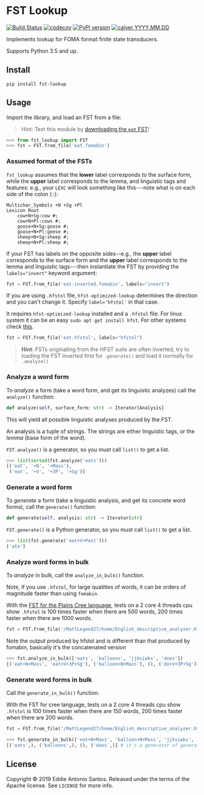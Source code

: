 FST Lookup
==========

[![Build Status](https://travis-ci.org/eddieantonio/fst-lookup.svg?branch=master)](https://travis-ci.org/eddieantonio/fst-lookup)
[![codecov](https://codecov.io/gh/eddieantonio/fst-lookup/branch/master/graph/badge.svg)](https://codecov.io/gh/eddieantonio/fst-lookup)
[![PyPI version](https://img.shields.io/pypi/v/fst-lookup.svg)](https://pypi.org/project/fst-lookup/)
[![calver YYYY.MM.DD](https://img.shields.io/badge/calver-YYYY.MM.DD-22bfda.svg)](http://calver.org/)

Implements lookup for FOMA format finite state transducers.

Supports Python 3.5 and up.

Install
-------

    pip install fst-lookup

Usage
-----

Import the library, and load an FST from a file:

> Hint: Test this module by [downloading the `eat` FST](https://github.com/eddieantonio/fst-lookup/raw/master/tests/data/eat.fomabin)!

```python
>>> from fst_lookup import FST
>>> fst = FST.from_file('eat.fomabin')
```

### Assumed format of the FSTs

`fst_lookup` assumes that the **lower** label corresponds to the surface
form, while the **upper** label corresponds to the lemma, and linguistic
tags and features: e.g., your `LEXC` will look something like
this---note what is on each side of the colon (`:`):

```lexc
Multichar_Symbols +N +Sg +Pl
Lexicon Root
    cow+N+Sg:cow #;
    cow+N+Pl:cows #;
    goose+N+Sg:goose #;
    goose+N+Pl:geese #;
    sheep+N+Sg:sheep #;
    sheep+N+Pl:sheep #;
```

If your FST has labels on the opposite sides--e.g., the **upper** label
corresponds to the surface form and the **upper** label corresponds to
the lemma and linguistic tags---then instantiate the FST by providing
the `labels="invert"` keyword argument:

```python
fst = FST.from_file('eat-inverted.fomabin', labels="invert")
```

If you are using `.hfstol` file, `hfst-optimized-lookup` determines the direction and you can't change it. Specify `label='hfstol'` in that case.

It requires `hfst-optimized-lookup` installed and a `.hfstol` file. For linux system it can be an easy `sudo apt get install hfst`. For other systems check [this](https://github.com/hfst/hfst#installation).


```python
fst = FST.from_file('eat.hfstol', labels="hfstol")
```

> **Hint**: FSTs originating from the HFST suite are often inverted, 
> try to loading the FST inverted first for `.generate()` and load it normally for `.analyze()`


### Analyze a word form

To _analyze_ a form (take a word form, and get its linguistic analyzes)
call the `analyze()` function:

```python
def analyze(self, surface_form: str) -> Iterator[Analysis]
```

This will yield all possible linguistic analyses produced by the FST.

An analysis is a tuple of strings. The strings are either linguistic
tags, or the _lemma_ (base form of the word).

`FST.analyze()` is a generator, so you must call `list()` to get a list.

```python
>>> list(sorted(fst.analyze('eats')))
[('eat', '+N', '+Mass'),
 ('eat', '+V', '+3P', '+Sg')]
```

### Generate a word form

To _generate_ a form (take a linguistic analysis, and get its concrete
word forms), call the `generate()` function:

```python
def generate(self, analysis: str) -> Iterator[str]
```

`FST.generate()` is a Python generator, so you must call `list()` to get
a list.

```python
>>> list(fst.generate('eat+V+Past')))
['ate']
```

### Analyze word forms in bulk

To _analyze_ in bulk, call the `analyze_in_bulk()` function. 

Note, if you use `.hfstol`, for large quatities of words, it can be orders of magnitude faster than using `fomabin`.

With the [FST for the Plains Cree language](https://github.com/UAlbertaALTLab/plains-cree-fsts), tests on a 2 core 4 threads cpu show `.hfstol` is 100 times faster when there are 500 words, 200 times faster when there are 1000 words.
```python
fst = FST.from_file('/MattLegend27/home/English_descriptive_analyzer.hfstol', labels='hfstol')
```

Note the output produced by hfstol and is different than that produced by fomabin, basically it's the concatenated version

```python
>>> fst.analyze_in_bulk(['eats', 'balloons', 'jjksiwks', 'does']) 
[('eat+N+Mass', 'eat+V+3P+Sg'), ('balloon+N+Mass'), (), ('do+V+3P+Sg')] # it's a generator of generator, expanded for simplicity here
```

### Generate word forms in bulk

Call the `generate_in_bulk()` function.

With the FST for cree language, tests on a 2 core 4 threads cpu show `.hfstol` is 100 times faster when there are 150 words, 200 times faster when there are 200 words.

```python
fst = FST.from_file('/MattLegend27/home/English_descriptive_analyzer.hfstol', labels='hfstol')
```

```python
>>> fst.generate_in_bulk(['eat+N+Mass', 'balloon+N+Mass', 'jjksiwks', 'do+V+3P+Sg'])
[('eats',), ('balloons',), (), ('does',)] # it's a generator of generator, expanded for simplicity here
```


License
-------

Copyright © 2019 Eddie Antonio Santos. Released under the terms of the
Apache license. See `LICENSE` for more info.

